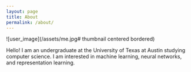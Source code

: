 ```yaml
---
layout: page
title: About
permalink: /about/
---
```

<!--
CSS Style sheet
thumbnail: circle crops a square image
bordered: applies a thin black border around image
centered: centers image
-->
<style>
   img[src~="thumbnail"] {
       border-radius: 50%;
       width: 500px;
   }
   img[src~="bordered"]{
       border: 1px solid black;
   }
   img[src~="centered"]{
       display: block;
       margin-left: auto;
       margin-right: auto;
   }
</style>

![user_image](/assets/me.jpg# thumbnail centered bordered)

 Hello! I am an undergraduate at the University of Texas at Austin studying computer science. I am interested in machine learning, neural networks, and representation learning.
